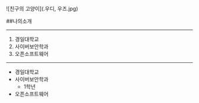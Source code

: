 ![친구의 고양이](.우디, 우즈.jpg)


##나의소개
***
1. 경일대학교
2. 사이버보안학과
3. 오픈소프트웨어

***

- 경일대학교
- 사이버보안학과
  * 1학년
- 오픈소프트웨어
